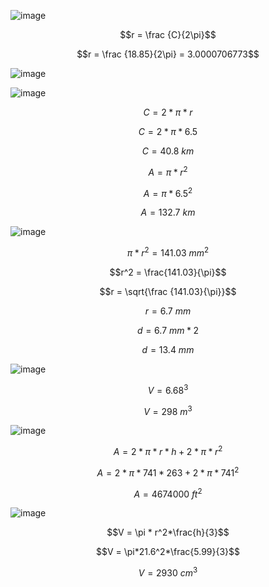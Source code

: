 ![image](https://github.com/user-attachments/assets/12421762-5432-4294-83c9-762739cc6df1)

$$r = \frac {C}{2\pi}$$

$$r = \frac {18.85}{2\pi} = 3.0000706773$$

![image](https://github.com/user-attachments/assets/f863e3c9-eaad-4f9b-8e52-826de8e58a34)

![image](https://github.com/user-attachments/assets/82a8bd77-de31-44b2-82ab-dd4d11d1d0d2)

$$C = 2*\pi*r$$

$$C = 2*\pi*6.5$$

$$C = 40.8\ km$$

$$A = \pi*r^2$$

$$A = \pi*6.5^2$$

$$A = 132.7\ km$$

![image](https://github.com/user-attachments/assets/9181c314-293c-4d4e-8ceb-1b3ce15a3588)

$$\pi*r^2 = 141.03\ mm^2$$


$$r^2 = \frac{141.03}{\pi}$$

$$r = \sqrt{\frac {141.03}{\pi}}$$

$$r = 6.7\ mm$$

$$d = 6.7\ mm * 2$$

$$d = 13.4\ mm$$

![image](https://github.com/user-attachments/assets/a799ca45-6289-4687-8900-9eb4ae53594e)

$$V = 6.68^3$$

$$V = 298\ m^3$$

![image](https://github.com/user-attachments/assets/fe2ec6e3-caa6-4e22-9602-e2614ac833a0)

$$A = 2 * \pi * r * h + 2 * \pi * r^2$$

$$A = 2 * \pi * 741 * 263+2 * \pi * 741^2$$

$$A = 4674000\ ft^2$$

![image](https://github.com/user-attachments/assets/ceee43ae-14b2-4459-b838-5651e5f98b87)

$$V = \pi * r^2*\frac{h}{3}$$

$$V = \pi*21.6^2*\frac{5.99}{3}$$

$$V = 2930\ cm^3$$
